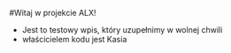 #Witaj w projekcie ALX!
- Jest to testowy wpis, który uzupełnimy w wolnej chwili
- właścicielem kodu jest Kasia
